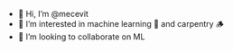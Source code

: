 - 👋 Hi, I’m @mecevit
- 👀 I’m interested in machine learning 🧠 and carpentry 🪵
- 💞️ I’m looking to collaborate on ML

<!---
mecevit/mecevit is a ✨ special ✨ repository because its `README.md` (this file) appears on your GitHub profile.
You can click the Preview link to take a look at your changes.
--->
